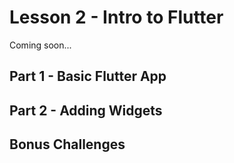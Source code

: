 # Lesson 2 - Intro to Flutter
Coming soon...

## Part 1 - Basic Flutter App


## Part 2 - Adding Widgets


## Bonus Challenges

